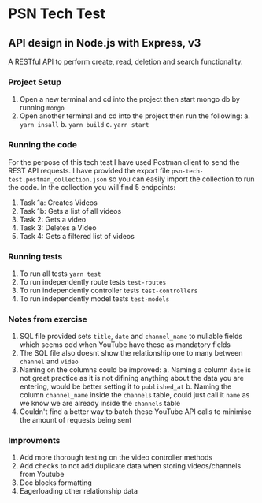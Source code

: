 # PSN Tech Test 
## API design in Node.js with Express, v3

A RESTful API to perform create, read, deletion and search functionality.

### Project Setup

1. Open a new terminal and cd into the project then start mongo db by running `mongo`
2. Open another terminal and cd into the project then run the following:
    a. `yarn insall`
    b. `yarn build`
    c. `yarn start`

### Running the code

For the perpose of this tech test I have used Postman client to send the REST API requests.
I have provided the export file `psn-tech-test.postman_collection.json` so you can easily import the collection to run the code.
In the collection you will find 5 endpoints:
1. Task 1a: Creates Videos
2. Task 1b: Gets a list of all videos
3. Task 2: Gets a video
4. Task 3: Deletes a Video
5. Task 4: Gets a filtered list of videos

### Running tests

1. To run all tests `yarn test`
2. To run independently route tests `test-routes`
3. To run independently controller tests `test-controllers`
4. To run independently model tests `test-models`

### Notes from exercise

1. SQL file provided sets `title`, `date` and `channel_name` to nullable fields which seems odd when YouTube have these as mandatory fields
2. The SQL file also doesnt show the relationship one to many between `channel` and `video`
3. Naming on the columns could be improved:
    a. Naming a column `date` is not great practice as it is not difining anything about the data you are entering, would be better setting it to `published_at`
    b. Naming the column `channel_name` inside the `channels` table, could just call it `name` as we know we are already inside the `channels` table 
4. Couldn't find a better way to batch these YouTube API calls to minimise the amount of requests being sent

### Improvments
1. Add more thorough testing on the video controller methods
2. Add checks to not add duplicate data when storing videos/channels from Youtube
3. Doc blocks formatting
4. Eagerloading other relationship data
